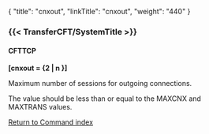 {
    "title": "cnxout",
    "linkTitle": "cnxout",
    "weight": "440"
}<span id="cnxout"></span>

### {{< TransferCFT/SystemTitle  >}}

#### CFTTCP

****\[cnxout = {2 | n }\]****

Maximum number of sessions for outgoing connections.

The value should be less than or equal to the MAXCNX and MAXTRANS values.

[Return to Command index](../../)
